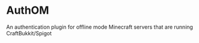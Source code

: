 # AuthOM
 An authentication plugin for offline mode Minecraft servers that are running CraftBukkit/Spigot
